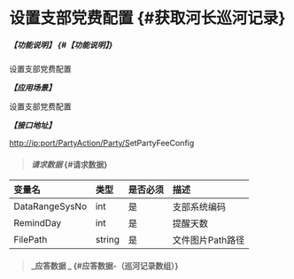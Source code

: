 # 设置支部党费配置 {#获取河长巡河记录}

##### _【功能说明】_ {#【功能说明】}

设置支部党费配置

_**【应用场景】**_

设置支部党费配置

_**【接口地址】**_

[http://ip:port/PartyAction/Party/S](http://ip:port/HMQuery/PatrolRiver/GetPatrolRivers)etPartyFeeConfig

> #### _请求数据_ {#请求数据}

| 变量名 | 类型 | 是否必须 | 描述 |
| :--- | :--- | :--- | :--- |
| DataRangeSysNo | int | 是 | 支部系统编码 |
| RemindDay | int | 是 | 提醒天数 |
| FilePath | string | 是 | 文件图片Path路径 |

> #### _应答数据 _ {#应答数据-（巡河记录数组）}




